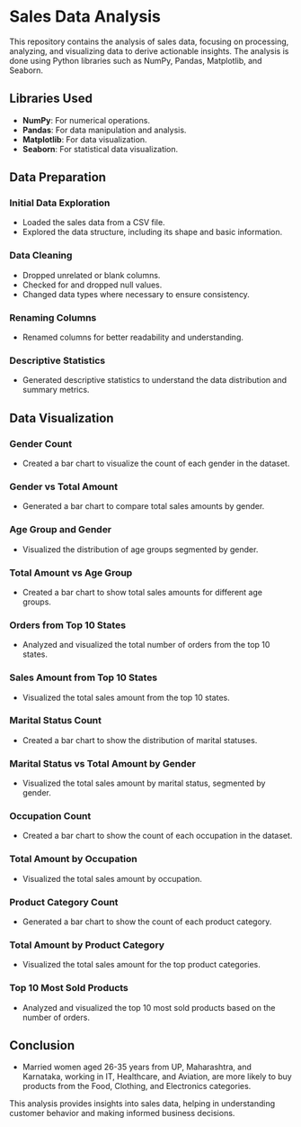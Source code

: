 # Sales Data Analysis

This repository contains the analysis of sales data, focusing on processing, analyzing, and visualizing data to derive actionable insights. The analysis is done using Python libraries such as NumPy, Pandas, Matplotlib, and Seaborn.

## Libraries Used

- **NumPy**: For numerical operations.
- **Pandas**: For data manipulation and analysis.
- **Matplotlib**: For data visualization.
- **Seaborn**: For statistical data visualization.

## Data Preparation

### Initial Data Exploration

- Loaded the sales data from a CSV file.
- Explored the data structure, including its shape and basic information.

### Data Cleaning

- Dropped unrelated or blank columns.
- Checked for and dropped null values.
- Changed data types where necessary to ensure consistency.

### Renaming Columns

- Renamed columns for better readability and understanding.

### Descriptive Statistics

- Generated descriptive statistics to understand the data distribution and summary metrics.

## Data Visualization

### Gender Count

- Created a bar chart to visualize the count of each gender in the dataset.

### Gender vs Total Amount

- Generated a bar chart to compare total sales amounts by gender.

### Age Group and Gender

- Visualized the distribution of age groups segmented by gender.

### Total Amount vs Age Group

- Created a bar chart to show total sales amounts for different age groups.

### Orders from Top 10 States

- Analyzed and visualized the total number of orders from the top 10 states.

### Sales Amount from Top 10 States

- Visualized the total sales amount from the top 10 states.

### Marital Status Count

- Created a bar chart to show the distribution of marital statuses.

### Marital Status vs Total Amount by Gender

- Visualized the total sales amount by marital status, segmented by gender.

### Occupation Count

- Created a bar chart to show the count of each occupation in the dataset.

### Total Amount by Occupation

- Visualized the total sales amount by occupation.

### Product Category Count

- Generated a bar chart to show the count of each product category.

### Total Amount by Product Category

- Visualized the total sales amount for the top product categories.

### Top 10 Most Sold Products

- Analyzed and visualized the top 10 most sold products based on the number of orders.

## Conclusion

- Married women aged 26-35 years from UP, Maharashtra, and Karnataka, working in IT, Healthcare, and Aviation, are more likely to buy products from the Food, Clothing, and Electronics categories.

This analysis provides insights into sales data, helping in understanding customer behavior and making informed business decisions.
